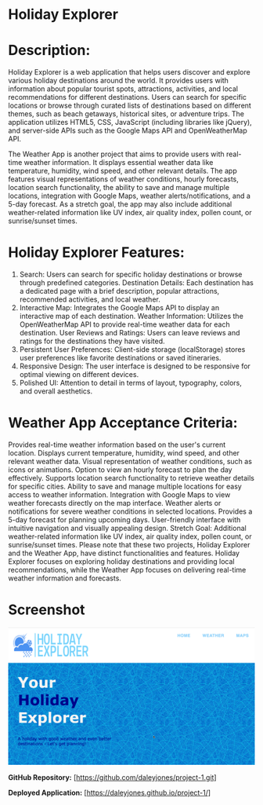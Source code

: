 # Holiday Explorer

# Description:
Holiday Explorer is a web application that helps users discover and explore various holiday destinations around the world. It provides users with information about popular tourist spots, attractions, activities, and local recommendations for different destinations. Users can search for specific locations or browse through curated lists of destinations based on different themes, such as beach getaways, historical sites, or adventure trips. The application utilizes HTML5, CSS, JavaScript (including libraries like jQuery), and server-side APIs such as the Google Maps API and OpenWeatherMap API.

The Weather App is another project that aims to provide users with real-time weather information. It displays essential weather data like temperature, humidity, wind speed, and other relevant details. The app features visual representations of weather conditions, hourly forecasts, location search functionality, the ability to save and manage multiple locations, integration with Google Maps, weather alerts/notifications, and a 5-day forecast. As a stretch goal, the app may also include additional weather-related information like UV index, air quality index, pollen count, or sunrise/sunset times.

# Holiday Explorer Features:

1. Search: Users can search for specific holiday destinations or browse through predefined categories.
Destination Details: Each destination has a dedicated page with a brief description, popular attractions, recommended activities, and local weather.
2. Interactive Map: Integrates the Google Maps API to display an interactive map of each destination.
Weather Information: Utilizes the OpenWeatherMap API to provide real-time weather data for each destination.
User Reviews and Ratings: Users can leave reviews and ratings for the destinations they have visited.
3. Persistent User Preferences: Client-side storage (localStorage) stores user preferences like favorite destinations or saved itineraries.
4. Responsive Design: The user interface is designed to be responsive for optimal viewing on different devices.
5. Polished UI: Attention to detail in terms of layout, typography, colors, and overall aesthetics.
# Weather App Acceptance Criteria:

Provides real-time weather information based on the user's current location.
Displays current temperature, humidity, wind speed, and other relevant weather data.
Visual representation of weather conditions, such as icons or animations.
Option to view an hourly forecast to plan the day effectively.
Supports location search functionality to retrieve weather details for specific cities.
Ability to save and manage multiple locations for easy access to weather information.
Integration with Google Maps to view weather forecasts directly on the map interface.
Weather alerts or notifications for severe weather conditions in selected locations.
Provides a 5-day forecast for planning upcoming days.
User-friendly interface with intuitive navigation and visually appealing design.
Stretch Goal: Additional weather-related information like UV index, air quality index, pollen count, or sunrise/sunset times.
Please note that these two projects, Holiday Explorer and the Weather App, have distinct functionalities and features. Holiday Explorer focuses on exploring holiday destinations and providing local recommendations, while the Weather App focuses on delivering real-time weather information and forecasts.

# Screenshot
![Screenshot of my project.](./holidayexplorer.png)

**GitHub Repository:** [https://github.com/daleyjones/project-1.git]

**Deployed Application:** [https://daleyjones.github.io/project-1/]

